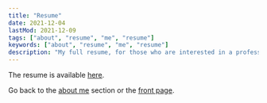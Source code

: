 ```yaml
---
title: "Resume"
date: 2021-12-04
lastMod: 2021-12-09
tags: ["about", "resume", "me", "resume"]
keywords: ["about", "resume", "me", "resume"]
description: "My full resume, for those who are interested in a professional format."
---
```


The resume is available [here](https://github.com/a2n-s/a2n-s.github.io/blob/main/content/res/resume.pdf).

Go back to the [about me](/public/about) section or the [front page](/public).  
